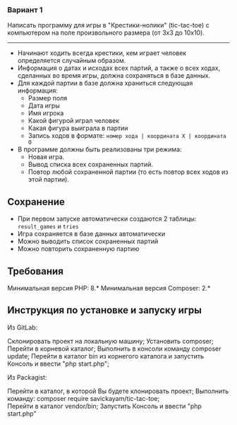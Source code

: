 ### Вариант 1
Написать программу для игры в "Крестики-нолики" (tic-tac-toe) с компьютером на поле произвольного размера (от 3x3 до 10x10).

* * *

* Начинают ходить всегда крестики, кем играет человек определяется случайным образом. 
* Информация о датах и исходах всех партий, а также о всех ходах, сделанных во время игры, должна сохраняться в базе данных.
* Для каждой партии в базе должна храниться следующая информация:
    * Размер поля
    * Дата игры
    * Имя игрока
    * Какой фигурой играл человек
    * Какая фигура выиграла в партии
    * Запись ходов в формате: 
      `номер хода | координата X | координата O`
* В программе должны быть реализованы три режима:
    * Новая игра.
    * Вывод списка всех сохраненных партий.
    * Повтор любой сохраненной партии (то есть повтор всех ходов из этой партии).

## Сохранение 

* При первом запуске автоматически создаются 2 таблицы: `result_games` и `tries`
* Игра сохраняется в базе данных автоматически
* Можно выводить список сохраненных партий
* Можно повторить сохраненную партию

## Требования
Минимальная версия PHP: 8.*
Минимальная версия Composer: 2.*

## Инструкция по установке и запуску игры
Из GitLab:

Склонировать проект на локальную машину;
Установить composer;
Перейти в корневой каталог;
Выполнить в консоли команду composer update;
Перейти в каталог bin из корнегого каталога и запустить Консоль и ввести "php start.php";

Из Packagist:

Перейти в каталог, в которой Вы будете клонировать проект;
Выполнить команду: composer require savickayam/tic-tac-toe;  
Перейти в каталог vendor/bin;
Запустить Консоль и ввести "php start.php"